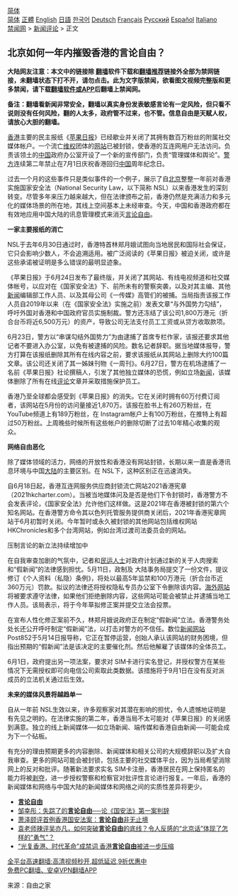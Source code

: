  <!-- 面包屑导航 --> <div class="breadcrumb"><!-- GTranslate: https://gtranslate.io/ -->  <div class="switcher notranslate">  <div class="selected">  <a href="#" onclick="return false;"> 简体</a>  </div>  <div class="option">  <a href="https://www.bannedbook.org" onclick="doGTranslate('zh-CN|zh-CN');jQuery('div.switcher div.selected a').html(jQuery(this).html());return false;" title="简体中文" class="nturl selected"> 简体</a>  <a href="https://www.bannedbook.org/zh-tw/" onclick="doGTranslate('zh-CN|zh-TW');jQuery('div.switcher div.selected a').html(jQuery(this).html());return false;" title="繁體中文" class="nturl"> 正體</a>  <a href="https://www.bannedbook.org/en/" onclick="doGTranslate('zh-CN|en');jQuery('div.switcher div.selected a').html(jQuery(this).html());return false;" title="English" class="nturl"> English</a>  <a href="https://www.bannedbook.org/ja/" onclick="doGTranslate('zh-CN|ja');jQuery('div.switcher div.selected a').html(jQuery(this).html());return false;" title="日本語" class="nturl"> 日語</a>  <a href="https://www.bannedbook.org/ko/" onclick="doGTranslate('zh-CN|ko');jQuery('div.switcher div.selected a').html(jQuery(this).html());return false;" title="한국어" class="nturl"> 한국어</a>  <a href="https://www.bannedbook.org/de/" onclick="doGTranslate('zh-CN|de');jQuery('div.switcher div.selected a').html(jQuery(this).html());return false;" title="Deutsch" class="nturl"> Deutsch</a>  <a href="https://www.bannedbook.org/fr/" onclick="doGTranslate('zh-CN|fr');jQuery('div.switcher div.selected a').html(jQuery(this).html());return false;" title="Français" class="nturl"> Français</a>  <a href="https://www.bannedbook.org/ru/" onclick="doGTranslate('zh-CN|ru');jQuery('div.switcher div.selected a').html(jQuery(this).html());return false;" title="Русский" class="nturl"> Русский</a>  <a href="https://www.bannedbook.org/es/" onclick="doGTranslate('zh-CN|es');jQuery('div.switcher div.selected a').html(jQuery(this).html());return false;" title="Español" class="nturl"> Español</a>  <a href="https://www.bannedbook.org/it/" onclick="doGTranslate('zh-CN|it');jQuery('div.switcher div.selected a').html(jQuery(this).html());return false;" title="Italiano" class="nturl"> Italiano</a>  </div>  </div>      <div class='breadcrumb-sub'><!-- Breadcrumb NavXT 6.3.0 --> <a href="https://www.bannedbook.org/" class="home">禁闻网</a> &gt; <a href="https://www.bannedbook.org/bnews/comments/" class="category">新闻评论</a> &gt; 正文</div></div><h2>北京如何一年内摧毁香港的言论自由？</h2> <p class="notice"><b>大陆网友注意：本文中的链接除 <a href="https://github.com/bannedbook/fanqiang" >翻墙</a>软件下载和<a href="https://github.com/killgcd/justmysocks/blob/master/README.md">翻墙推荐</a>链接外全部为禁网链接，未翻墙状态下打不开，请勿点击。此为文字版禁闻，欲看图文视频完整版和更多禁闻，请下载<a href="https://github.com/bannedbook/fanqiang">翻墙软件或APP</a>后翻墙上禁闻网。</p><p>备注：翻墙看新闻非常安全，翻墙以真实身份发表敏感言论有一定风险，但只看不说则没有任何风险，翻的人太多，政府管不过来，也不管。信息自由是天赋人权，请放心大胆的翻墙。</b></p>  <div class="entry"> <p><a href="https://www.bannedbook.org/bnews/tag/%e9%a6%99%e6%b8%af/" class="st_tag internal_tag" rel="tag" title="标签 香港 下的日志">香港</a>主要的民主报纸《<a href="https://www.bannedbook.org/bnews/tag/%e8%8b%b9%e6%9e%9c%e6%97%a5%e6%8a%a5/" class="st_tag internal_tag" rel="tag" title="标签 苹果日报 下的日志">苹果日报</a>》已经歇业并关闭了其拥有数百万粉丝的附属社交媒体帐户。一个流亡<span class='wp_keywordlink_affiliate'><a href="https://www.bannedbook.org/bnews/weiquan/" title="维权" target="_blank">维权</a></span>团体的<a href="https://www.bannedbook.org/bnews/tag/%e7%bd%91%e7%ab%99/" class="st_tag internal_tag" rel="tag" title="标签 网站 下的日志">网站</a>已被封锁，使香港的互连网用户无法访问。负责该领土的<span class='wp_keywordlink_affiliate'><a href="https://www.bannedbook.org/" title="中国" target="_blank">中国</a></span>政府办公室开设了一个新的宣传部门，负责“管理媒体和舆论”。<a href="https://www.bannedbook.org/bnews/tag/%e8%ad%a6%e6%96%b9/" class="st_tag internal_tag" rel="tag" title="标签 警方 下的日志">警方</a>连续第二年禁止在7月1日庆祝香港回归<a href="https://www.bannedbook.org/bnews/tag/%E4%B8%AD%E5%9B%BD/" class="st_tag internal_tag" rel="tag" title="标签 中国 下的日志">中国</a>周年纪念日。</p> <p>过去一个月的这些事件只是类似事件的一个例子，展示了自<a href="https://www.bannedbook.org/bnews/tag/%e5%8c%97%e4%ba%ac/" class="st_tag internal_tag" rel="tag" title="标签 北京 下的日志">北京</a>整整一年前对香港实施国家安全法（National Security Law，以下简称 NSL）以来香港发生的深刻转变。尽管多年来压力越来越大，但在法律颁布之前，香港仍然是充满活力和多元化的媒体场景的所在地，其线上空间基本上未经审查。今天，中国和香港政府都在有效地应用中国大陆的讯息管理模式来消灭<a href="https://www.bannedbook.org/bnews/tag/%e8%a8%80%e8%ae%ba%e8%87%aa%e7%94%b1/" class="st_tag internal_tag" rel="tag" title="标签 言论自由 下的日志">言论自由</a>。</p> <p><strong>一家主要报纸的消亡</strong></p> <p>NSL于去年6月30日通过时，香港特首林郑月娥试图向当地居民和国际社会保证，它只会影响少数人，不会追溯适用。被广泛阅读的《苹果日报》被迫关闭，或许是这些承诺被证明是多么错误的最明显迹象。</p>  <p>《苹果日报》于6月24日发布了最终版，并关闭了其网站、有线电视频道和社交媒体帐号，以应对在《国家安全法》下、前所未有的警察突袭，以及对其主编、其他<span class='wp_keywordlink_affiliate'><a href="https://www.bannedbook.org/" title="新闻">新闻</a></span>编辑部工作人员、以及其母公司《一传媒》高管们的被捕。当局指责该报工作人员自2019年以来（在《国家安全法》实施之前）发表文章“与外国势力勾结”，呼吁外国对香港和中国政府官员实施制裁。警方还冻结了该公司1,800万港元（折合台币将近6,500万元）的资产，导致公司无法支付员工工资或从贷方收取款项。</p> <p>6月23日，警方以“串谋勾结外国势力”为由逮捕了首席专栏作家，该报还要求其他记者不要进入办公室，以免有被逮捕的风险。数名记者辞职。据当地媒体报导，警方打算在该报纸删除其所有在线内容之前，要求该报纸从其网站上删除大约100篇文章。该公司还关闭了其一姊妹刊物《一周刊》。6月27日，警方在机场逮捕了一名前《苹果日报》社论撰稿人，引发了其他独立媒体的恐慌，例如立场<a href="https://www.bannedbook.org/bnews/tag/%E6%96%B0%E9%97%BB/" class="st_tag internal_tag" rel="tag" title="标签 新闻 下的日志">新闻</a>，该媒体删除了所有在线<span class='wp_keywordlink_affiliate'><a href="https://www.bannedbook.org/bnews/comments/" title="新闻评论" target="_blank">评论</a></span>文章并采取措施保护员工。</p> <p>香港乃至全球都会感受到《苹果日报》的消失。它在关闭时拥有60万付费订阅者，该网站在5月份的访问量接近1,870万。该报在脸书上有260万粉丝，在 YouTube频道上有189万粉丝，在 Instagram帐户上有100万粉丝，在推特上有超过50万粉丝。上周晚些时候所有这些帐户的删除切断了过去10年精心收集的观众。</p> <p><strong>网络自由恶化</strong></p>  <p>除了媒体领域的活力，网络的开放性和香港没有网站封锁，长期以来一直是香港讯息环境与中国<span class='wp_keywordlink_affiliate'><a href="https://www.bannedbook.org/" title="大陆" target="_blank">大陆</a></span>的主要区别。在 NSL下，这种区别正在迅速消失。</p> <p>自6月18日起，香港互连网服务供应商封锁流亡网站2021香港宪章（2021hkcharter.com）。当被当地媒体问及是否是他们下令封锁时，香港警方不会发表评论，《国家安全法》允许他们这样做。这是2021年在香港被封锁的第六个知名网站。在香港警方命令其以色列托管服务提供商关闭后，2021年香港宪章网站于6月初暂时关闭。今年暂时或永久被封锁的其他网站包括维权网站 HKChronicles和多个台湾网站，例如台湾过渡司法委员会的网站。</p> <p>压制言论的新立法持续增加中</p> <p>在自我审查加剧的气氛中，记者和<span class='wp_keywordlink'><a href="https://www.bannedbook.org/forum9/" title="民运人士看法轮功" target="_blank">民运人士</a></span>对政府计划通过新的关于人肉搜索和“假新闻”的法律感到担忧。5月11日，政制及 大陆事务局提交了一份文件，提议修订《个人资料（私隐）条例》，将处以最高5年监禁和100万港元（折合台币近360万元）罚款。拟议的法律还将授权隐私专员办公室下令删除该内容。<span class='wp_keywordlink_affiliate'><a href="https://99cn.info/" title="海外网站" target="_blank">海外网站</a></span>将被要求遵守法律，如果他们拒绝删除内容，这些网站可能会被禁止并逮捕当地工作人员。该局表示，将于今年草拟修正案并提交立法会投票。</p>  <p>在宣布人性化修正案前不久，林郑月娥说政府正在制定“假新闻”立法。香港警务处处长还公开呼吁制定“假新闻”法，以打击对警方的不信任。数位<span class='wp_keywordlink_affiliate'><a href="https://www.bannedbook.org/" title="新闻网站">新闻网站</a></span> Post852于5月14日报导称，它正在暂停运营，创始人承认该网站的财务困境，但指出预期的“假新闻”法是该决定的主要催化剂。然后他解雇了该媒体的全体员工。</p> <p>6月1日，政府提出另一项法案，要求对 SIM卡进行实名登记，并授权警方在某些情况下无需授权即可向电信公司索取此类数据。该措施将于9月1日在没有反对派成员的立法机关通过后生效。</p> <p><strong>未来的媒体风景将越趋单一</strong></p> <p>自从一年前 NSL生效以来，许多观察家对其潜在影响的担忧，令人遗憾地证明是有先见之明的。在法律实施的第二年，香港当局不太可能对《苹果日报》的关闭感到满意。独立的线上新闻媒体──如立场新闻、端传媒和香港自由新闻──可能会成为下一个砧板。</p>  <p>有充分的理由预期更多的内容删除、新闻媒体和相关公司的大规模辞职以及扩大自我审查。更多的网站可能会被封锁，包括主要的社交媒体平台，因为当局希望消除网上的反对和批评。随著新法要求实名 SIM卡注册，香港居民在网上保持匿名的能力将被<span class='wp_keywordlink'><a href="https://www.bannedbook.org/forum2/topic21.html" title="《剥夺》 黄建民 著" target="_blank">剥夺</a></span>，进一步授权警察和检察官对批评性言论进行报复。一年后，香港的新闻媒体和网络与中国大陆的新闻媒体和网络之间的实质性差异将更少。</p> <ul class='op-related-articles' title='相关阅读'> <li><a href='https://www.bannedbook.org/bnews/baitai/20210815/1606614.html' target='_blank'><b>言论自由</b></a></li> <li><a href='https://www.bannedbook.org/bnews/baitai/20210814/1606243.html' target='_blank'>邹幸彤：失踪了的<b>言论自由</b>──论《国安法》第一案判辞</a></li> <li><a href='https://www.bannedbook.org/bnews/baitai/20210807/1602176.html' target='_blank'>萧泽颐评首例香港国安法案：<b>言论自由</b>非无止境</a></li> <li><a href='https://www.bannedbook.org/bnews/bannedvideo/20210806/1601112.html' target='_blank'>袁老师辣评吴亦凡，如何突破<b>言论自由</b>的底线？令人反感的“北京话”体现了怎样的“勇气”？</a></li> <li><a href='https://www.bannedbook.org/bnews/headline/20210728/1595323.html' target='_blank'>“光复香港、时代革命”成禁词 香港<b>言论自由</b>被进一步压缩</a></li> </ul> <p class="texttj"> <a href="https://github.com/bannedbook/fanqiang/wiki/V2ray%E6%9C%BA%E5%9C%BA" target="_blank">全平台高速翻墙:高清视频秒开,超低延迟,9折优惠中</a><br/> <a href="https://github.com/bannedbook/fanqiang/wiki/%E7%A6%81%E9%97%BB%E7%BD%91%E5%AE%89%E5%8D%93%E7%BF%BB%E5%A2%99%E6%96%B0%E9%97%BBAPP" target="_blank">免费PC翻墙、安卓VPN翻墙APP</a></p><p> 来源：自由之家 </p><a name='sharetosocial'></a>  <div style="margin-bottom:5px;padding-bottom:5px;clear:both"> <div id="archive-pix-1" class="banner-ads"> <!-- AuctionX Display platform tag START --> <div id="26318x728x90x621x_ADSLOT2" clicktrack="%%CLICK_URL_ESC%%"></div> <!-- AuctionX Display platform tag END --> </div> <div id="archive-pix-2" class="banner-ads"> <!-- AuctionX Display platform tag START --> <div id="26315x300x250x621x_ADSLOT2" clicktrack="%%CLICK_URL_ESC%%"></div> <!-- AuctionX Display platform tag END --> </div> </div>  <div id="archive-pix-1" class="banner-ads"> <!-- AuctionX Display platform tag START --> <div id="26318x728x90x621x_ADSLOT3" clicktrack="%%CLICK_URL_ESC%%"></div> <!-- AuctionX Display platform tag END --> </div> </div><!--END ENTRY--> 